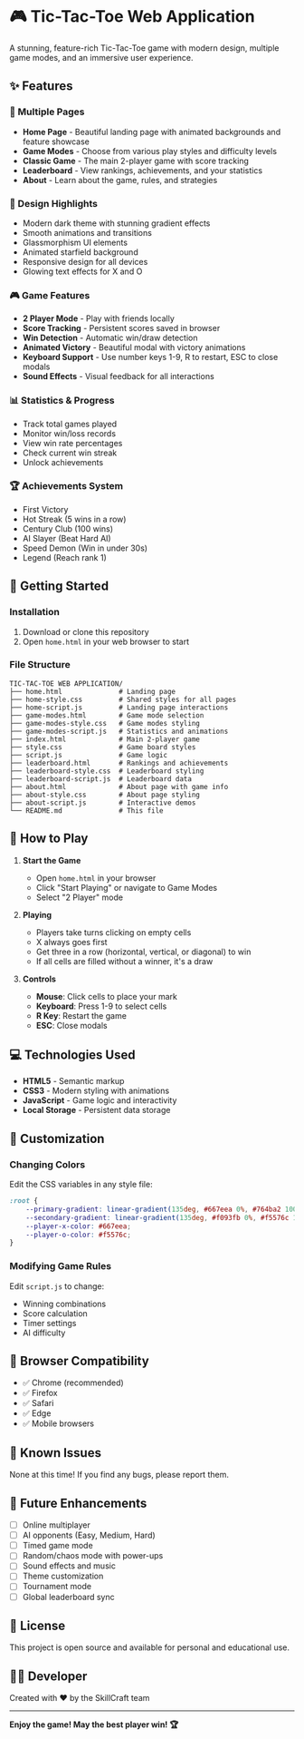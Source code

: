 # 🎮 Tic-Tac-Toe Web Application

A stunning, feature-rich Tic-Tac-Toe game with modern design, multiple game modes, and an immersive user experience.

## ✨ Features

### 🎯 Multiple Pages
- **Home Page** - Beautiful landing page with animated backgrounds and feature showcase
- **Game Modes** - Choose from various play styles and difficulty levels
- **Classic Game** - The main 2-player game with score tracking
- **Leaderboard** - View rankings, achievements, and your statistics
- **About** - Learn about the game, rules, and strategies

### 🎨 Design Highlights
- Modern dark theme with stunning gradient effects
- Smooth animations and transitions
- Glassmorphism UI elements
- Animated starfield background
- Responsive design for all devices
- Glowing text effects for X and O

### 🎮 Game Features
- **2 Player Mode** - Play with friends locally
- **Score Tracking** - Persistent scores saved in browser
- **Win Detection** - Automatic win/draw detection
- **Animated Victory** - Beautiful modal with victory animations
- **Keyboard Support** - Use number keys 1-9, R to restart, ESC to close modals
- **Sound Effects** - Visual feedback for all interactions

### 📊 Statistics & Progress
- Track total games played
- Monitor win/loss records
- View win rate percentages
- Check current win streak
- Unlock achievements

### 🏆 Achievements System
- First Victory
- Hot Streak (5 wins in a row)
- Century Club (100 wins)
- AI Slayer (Beat Hard AI)
- Speed Demon (Win in under 30s)
- Legend (Reach rank 1)

## 🚀 Getting Started

### Installation
1. Download or clone this repository
2. Open `home.html` in your web browser to start

### File Structure
```
TIC-TAC-TOE WEB APPLICATION/
├── home.html              # Landing page
├── home-style.css         # Shared styles for all pages
├── home-script.js         # Landing page interactions
├── game-modes.html        # Game mode selection
├── game-modes-style.css   # Game modes styling
├── game-modes-script.js   # Statistics and animations
├── index.html             # Main 2-player game
├── style.css              # Game board styles
├── script.js              # Game logic
├── leaderboard.html       # Rankings and achievements
├── leaderboard-style.css  # Leaderboard styling
├── leaderboard-script.js  # Leaderboard data
├── about.html             # About page with game info
├── about-style.css        # About page styling
├── about-script.js        # Interactive demos
└── README.md              # This file
```

## 🎯 How to Play

1. **Start the Game**
   - Open `home.html` in your browser
   - Click "Start Playing" or navigate to Game Modes
   - Select "2 Player" mode

2. **Playing**
   - Players take turns clicking on empty cells
   - X always goes first
   - Get three in a row (horizontal, vertical, or diagonal) to win
   - If all cells are filled without a winner, it's a draw

3. **Controls**
   - **Mouse**: Click cells to place your mark
   - **Keyboard**: Press 1-9 to select cells
   - **R Key**: Restart the game
   - **ESC**: Close modals

## 💻 Technologies Used

- **HTML5** - Semantic markup
- **CSS3** - Modern styling with animations
- **JavaScript** - Game logic and interactivity
- **Local Storage** - Persistent data storage

## 🎨 Customization

### Changing Colors
Edit the CSS variables in any style file:
```css
:root {
    --primary-gradient: linear-gradient(135deg, #667eea 0%, #764ba2 100%);
    --secondary-gradient: linear-gradient(135deg, #f093fb 0%, #f5576c 100%);
    --player-x-color: #667eea;
    --player-o-color: #f5576c;
}
```

### Modifying Game Rules
Edit `script.js` to change:
- Winning combinations
- Score calculation
- Timer settings
- AI difficulty

## 📱 Browser Compatibility

- ✅ Chrome (recommended)
- ✅ Firefox
- ✅ Safari
- ✅ Edge
- ✅ Mobile browsers

## 🐛 Known Issues

None at this time! If you find any bugs, please report them.

## 🚀 Future Enhancements

- [ ] Online multiplayer
- [ ] AI opponents (Easy, Medium, Hard)
- [ ] Timed game mode
- [ ] Random/chaos mode with power-ups
- [ ] Sound effects and music
- [ ] Theme customization
- [ ] Tournament mode
- [ ] Global leaderboard sync

## 📄 License

This project is open source and available for personal and educational use.

## 👨‍💻 Developer

Created with ❤️ by the SkillCraft team

---

**Enjoy the game! May the best player win! 🏆**
